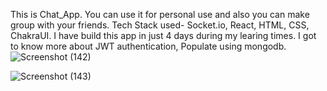This is Chat_App. You can use it for personal use and also you can make group with your friends.
Tech Stack used- Socket.io, React, HTML, CSS, ChakraUI.
I have build this app in just 4 days during my learing times. I got to know more about JWT authentication, Populate using mongodb.
![Screenshot (142)](https://user-images.githubusercontent.com/101392884/201879045-279ee93a-5942-461a-98b1-534501b2027b.png)

![Screenshot (143)](https://user-images.githubusercontent.com/101392884/201879252-8c213d43-11be-46eb-905b-8f70ca847a2a.png)
